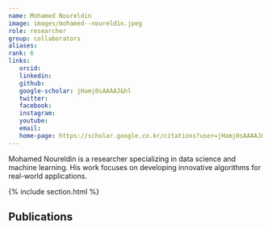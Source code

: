 ```yaml
---
name: Mohamed Noureldin
image: images/mohamed--noureldin.jpeg
role: researcher
group: collaborators
aliases:
rank: 6
links:
   orcid: 
   linkedin: 
   github: 
   google-scholar: jHamj0sAAAAJ&hl
   twitter: 
   facebook: 
   instagram: 
   youtube: 
   email: 
   home-page: https://scholar.google.co.kr/citations?user=jHamj0sAAAAJ&hl=en
---
```


Mohamed Noureldin is a researcher specializing in data science and machine learning. His work focuses on developing innovative algorithms for real-world applications.

{% include section.html %}
## Publications
